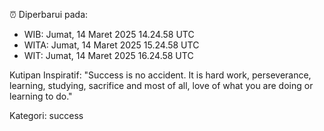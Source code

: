 ⏰ Diperbarui pada:
- WIB: Jumat, 14 Maret 2025 14.24.58 UTC
- WITA: Jumat, 14 Maret 2025 15.24.58 UTC
- WIT: Jumat, 14 Maret 2025 16.24.58 UTC

Kutipan Inspiratif:
"Success is no accident. It is hard work, perseverance, learning, studying, sacrifice and most of all, love of what you are doing or learning to do."


Kategori: success

